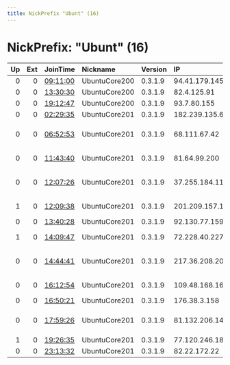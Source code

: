 ```yaml
---
title: NickPrefix "Ubunt" (16)
---
```


# NickPrefix: "Ubunt" (16)

|   Up |   Ext | JoinTime                                                                                            | Nickname      | Version   | IP              | AS                                      | CC   |   ORp |   Dirp | OS    | Contact   |   eFamMembers |
|-----:|------:|:----------------------------------------------------------------------------------------------------|:--------------|:----------|:----------------|:----------------------------------------|:-----|------:|-------:|:------|:----------|--------------:|
|    0 |     0 | [09:11:00](https://metrics.torproject.org/rs.html#details/A903600F6545ED0DEB8A057A1ED1FD600EB5A38F) | UbuntuCore200 | 0.3.1.9   | 94.41.179.145   | OJSC Ufanet                             | ru   | 37685 |      0 | Linux | None      |             1 |
|    0 |     0 | [13:30:30](https://metrics.torproject.org/rs.html#details/368AAF2FC17BB0C0A06065C7FDDB9BF8DA00A7DD) | UbuntuCore200 | 0.3.1.9   | 82.4.125.91     | Virgin Media Limited                    | gb   | 38735 |      0 | Linux | None      |             1 |
|    0 |     0 | [19:12:47](https://metrics.torproject.org/rs.html#details/20AD525C2D7F747A659CC6EC9C674465BCDF065E) | UbuntuCore200 | 0.3.1.9   | 93.7.80.155     | SFR SA                                  | fr   | 33783 |      0 | Linux | None      |             1 |
|    0 |     0 | [02:29:35](https://metrics.torproject.org/rs.html#details/E567FA770E8096B8A1B418746B1A01B4D7E0885B) | UbuntuCore201 | 0.3.1.9   | 182.239.135.69  | Internode Pty Ltd                       | au   | 37267 |      0 | Linux | None      |             1 |
|    0 |     0 | [06:52:53](https://metrics.torproject.org/rs.html#details/CE82BC597ACB245BDB30AD864784F72D968F152D) | UbuntuCore201 | 0.3.1.9   | 68.111.67.42    | Cox Communications Inc.                 | us   | 46801 |      0 | Linux | None      |             1 |
|    0 |     0 | [11:43:40](https://metrics.torproject.org/rs.html#details/007E186ACB5C7F77C69F375DCEDF594FFD6BF699) | UbuntuCore201 | 0.3.1.9   | 81.64.99.200    | NC Numericable S.A.                     | fr   | 42671 |      0 | Linux | None      |             1 |
|    0 |     0 | [12:07:26](https://metrics.torproject.org/rs.html#details/2BF9D76EC6BFC4BD9539473AD96271571E978A14) | UbuntuCore201 | 0.3.1.9   | 37.255.184.117  | Esfahan Telecommunication Company P.J.S | ir   | 33353 |      0 | Linux | None      |             1 |
|    1 |     0 | [12:09:38](https://metrics.torproject.org/rs.html#details/824E5E41F37BBD9CA269E4E7BF9334E7DC24C614) | UbuntuCore201 | 0.3.1.9   | 201.209.157.155 | CANTV Servicios, Venezuela              | ve   | 41269 |      0 | Linux | None      |             1 |
|    0 |     0 | [13:40:28](https://metrics.torproject.org/rs.html#details/F6785EB6BFDF9946629254E6E0D5AA5FF266A354) | UbuntuCore201 | 0.3.1.9   | 92.130.77.159   | Orange                                  | fr   | 35050 |      0 | Linux | None      |             1 |
|    1 |     0 | [14:09:47](https://metrics.torproject.org/rs.html#details/21E18F3713CC4192FB091BE1601E2BB01EE34568) | UbuntuCore201 | 0.3.1.9   | 72.228.40.227   | Time Warner Cable Internet LLC          | us   | 45297 |      0 | Linux | None      |             1 |
|    0 |     0 | [14:44:41](https://metrics.torproject.org/rs.html#details/E0E7358DE45B37F753FE4B0FE137C7C849E3EE9B) | UbuntuCore201 | 0.3.1.9   | 217.36.208.200  | British Telecommunications PLC          | gb   | 46291 |      0 | Linux | None      |             1 |
|    0 |     0 | [16:12:54](https://metrics.torproject.org/rs.html#details/F5740183B7946A100B1BD53D0B5D8A81405079D8) | UbuntuCore201 | 0.3.1.9   | 109.48.168.16   | Nos Comunicacoes, S.A.                  | pt   | 34703 |      0 | Linux | None      |             1 |
|    0 |     0 | [16:50:21](https://metrics.torproject.org/rs.html#details/F24A8B08CC61555662D8F78079DD54E32ACFF05D) | UbuntuCore201 | 0.3.1.9   | 176.38.3.158    | Lanet Network Ltd                       | ua   | 42945 |      0 | Linux | None      |             1 |
|    0 |     0 | [17:59:26](https://metrics.torproject.org/rs.html#details/DF7EF475987C37D97E05E0361346E2F3C2E7EF54) | UbuntuCore201 | 0.3.1.9   | 81.132.206.147  | British Telecommunications PLC          | gb   | 35237 |      0 | Linux | None      |             1 |
|    1 |     0 | [19:26:35](https://metrics.torproject.org/rs.html#details/4D8FC8FD8F024315B50187E8C4E8A729FFF02EF7) | UbuntuCore201 | 0.3.1.9   | 77.120.246.180  | Volia                                   | ua   | 34603 |      0 | Linux | None      |             1 |
|    0 |     0 | [23:13:32](https://metrics.torproject.org/rs.html#details/E6BEEA25253B4AC28A0B5177D75D59AA5E399727) | UbuntuCore201 | 0.3.1.9   | 82.22.172.22    | Virgin Media Limited                    | gb   | 45427 |      0 | Linux | None      |             1 |
